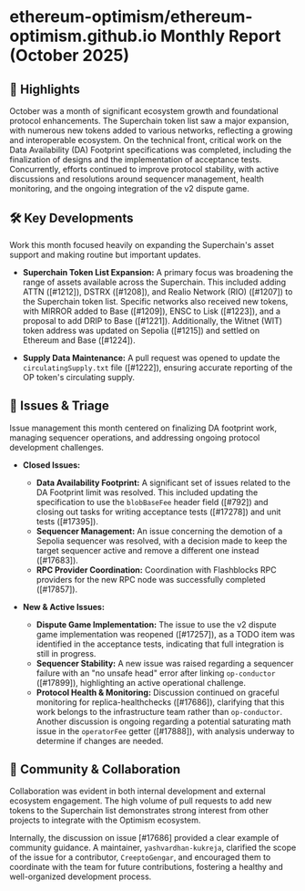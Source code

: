 # ethereum-optimism/ethereum-optimism.github.io Monthly Report (October 2025)

## 🚀 Highlights
October was a month of significant ecosystem growth and foundational protocol enhancements. The Superchain token list saw a major expansion, with numerous new tokens added to various networks, reflecting a growing and interoperable ecosystem. On the technical front, critical work on the Data Availability (DA) Footprint specifications was completed, including the finalization of designs and the implementation of acceptance tests. Concurrently, efforts continued to improve protocol stability, with active discussions and resolutions around sequencer management, health monitoring, and the ongoing integration of the v2 dispute game.

## 🛠️ Key Developments
Work this month focused heavily on expanding the Superchain's asset support and making routine but important updates.

- **Superchain Token List Expansion:** A primary focus was broadening the range of assets available across the Superchain. This included adding ATTN ([#1212]), DSTRX ([#1208]), and Realio Network (RIO) ([#1207]) to the Superchain token list. Specific networks also received new tokens, with MIRROR added to Base ([#1209]), ENSC to Lisk ([#1223]), and a proposal to add DRIP to Base ([#1221]). Additionally, the Witnet (WIT) token address was updated on Sepolia ([#1215]) and settled on Ethereum and Base ([#1224]).

- **Supply Data Maintenance:** A pull request was opened to update the `circulatingSupply.txt` file ([#1222]), ensuring accurate reporting of the OP token's circulating supply.

## 🐛 Issues & Triage
Issue management this month centered on finalizing DA footprint work, managing sequencer operations, and addressing ongoing protocol development challenges.

- **Closed Issues:**
    - **Data Availability Footprint:** A significant set of issues related to the DA Footprint limit was resolved. This included updating the specification to use the `blobBaseFee` header field ([#792]) and closing out tasks for writing acceptance tests ([#17278]) and unit tests ([#17395]).
    - **Sequencer Management:** An issue concerning the demotion of a Sepolia sequencer was resolved, with a decision made to keep the target sequencer active and remove a different one instead ([#17683]).
    - **RPC Provider Coordination:** Coordination with Flashblocks RPC providers for the new RPC node was successfully completed ([#17857]).

- **New & Active Issues:**
    - **Dispute Game Implementation:** The issue to use the v2 dispute game implementation was reopened ([#17257]), as a TODO item was identified in the acceptance tests, indicating that full integration is still in progress.
    - **Sequencer Stability:** A new issue was raised regarding a sequencer failure with an "no unsafe head" error after linking `op-conductor` ([#17899]), highlighting an active operational challenge.
    - **Protocol Health & Monitoring:** Discussion continued on graceful monitoring for replica-healthchecks ([#17686]), clarifying that this work belongs to the infrastructure team rather than `op-conductor`. Another discussion is ongoing regarding a potential saturating math issue in the `operatorFee` getter ([#17888]), with analysis underway to determine if changes are needed.

## 💬 Community & Collaboration
Collaboration was evident in both internal development and external ecosystem engagement. The high volume of pull requests to add new tokens to the Superchain list demonstrates strong interest from other projects to integrate with the Optimism ecosystem.

Internally, the discussion on issue [#17686] provided a clear example of community guidance. A maintainer, `yashvardhan-kukreja`, clarified the scope of the issue for a contributor, `CreeptoGengar`, and encouraged them to coordinate with the team for future contributions, fostering a healthy and well-organized development process.